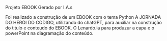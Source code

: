 Projeto EBOOK Gerado por I.A.s


Foi realizado a construção de um EBOOK com o tema Python A JORNADA DO HERÓI DO CÓDIGO,  utilizando do chatGPT, para auxiliar na construção do titulo e conteudo do EBOOK.
O Lenardo.ia para produzur a capa e o powerPoint na diagramação do conteúdo.

